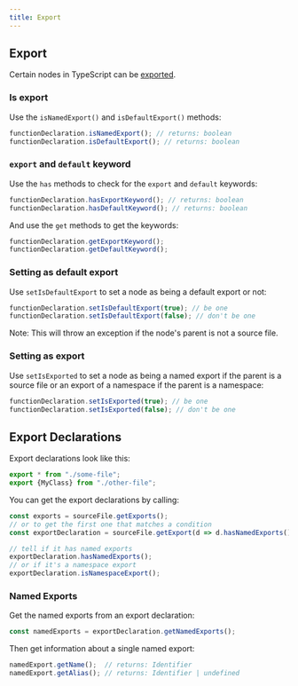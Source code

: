 ```yaml
---
title: Export
---
```


## Export

Certain nodes in TypeScript can be [exported](https://www.typescriptlang.org/docs/handbook/modules.html).

### Is export

Use the `isNamedExport()` and `isDefaultExport()` methods:

```typescript
functionDeclaration.isNamedExport(); // returns: boolean
functionDeclaration.isDefaultExport(); // returns: boolean
```

### `export` and `default` keyword

Use the `has` methods to check for the `export` and `default` keywords:

```typescript
functionDeclaration.hasExportKeyword(); // returns: boolean
functionDeclaration.hasDefaultKeyword(); // returns: boolean
```

And use the `get` methods to get the keywords:

```typescript
functionDeclaration.getExportKeyword();
functionDeclaration.getDefaultKeyword();
```

### Setting as default export

Use `setIsDefaultExport` to set a node as being a default export or not:

```typescript
functionDeclaration.setIsDefaultExport(true); // be one
functionDeclaration.setIsDefaultExport(false); // don't be one
```

Note: This will throw an exception if the node's parent is not a source file.

### Setting as export

Use `setIsExported` to set a node as being a named export if the parent is a source file or an export of a namespace if the parent is a namespace:

```typescript
functionDeclaration.setIsExported(true); // be one
functionDeclaration.setIsExported(false); // don't be one
```


## Export Declarations

Export declarations look like this:

```typescript
export * from "./some-file";
export {MyClass} from "./other-file";
```

You can get the export declarations by calling:

```typescript
const exports = sourceFile.getExports();
// or to get the first one that matches a condition
const exportDeclaration = sourceFile.getExport(d => d.hasNamedExports());

// tell if it has named exports
exportDeclaration.hasNamedExports();
// or if it's a namespace export
exportDeclaration.isNamespaceExport();
```

### Named Exports

Get the named exports from an export declaration:

```typescript
const namedExports = exportDeclaration.getNamedExports();
```

Then get information about a single named export:

```typescript
namedExport.getName();  // returns: Identifier
namedExport.getAlias(); // returns: Identifier | undefined
```
